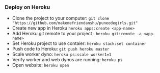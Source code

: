 ### Deploy on Heroku
- Clone the project to your computer: ```git clone "https://github.com/makemefriendanshu/puneodegirls.git"```
- Create new app in Heroku ```heroku apps:create <app-name>```
- Add Heroku git remote to your project : ```heroku git:remote -a <app-name>```
- Set Heroku project to use contaier: ```heroku stack:set container```
- Push code to Heroku: ```git push heroku master```
- Scale worker dyno: ```heroku ps:scale worker1=1```
- Verify worker and web dynos are running: ```heroku ps```
- Open website: ```heroku open```
